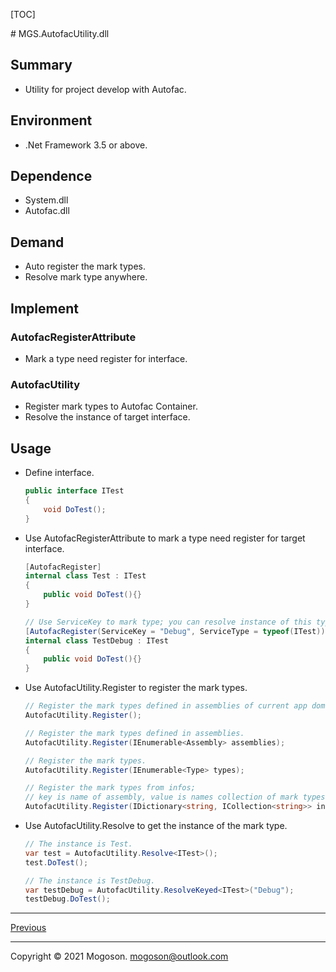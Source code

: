 [TOC]

﻿# MGS.AutofacUtility.dll

## Summary
- Utility for project develop with Autofac. 

## Environment

- .Net Framework 3.5 or above.

## Dependence

- System.dll
- Autofac.dll

## Demand
- Auto register the mark types.
- Resolve mark type anywhere.

## Implement
### AutofacRegisterAttribute
- Mark a type need register for interface.

### AutofacUtility
- Register mark types to Autofac Container.
- Resolve the instance of target interface.

## Usage

- Define interface.

  ```c#
  public interface ITest
  {
      void DoTest();
  }
  ```

- Use AutofacRegisterAttribute to mark a type need register for target interface.

  ```c#
  [AutofacRegister]
  internal class Test : ITest
  {
      public void DoTest(){}
  }
  
  // Use ServiceKey to mark type; you can resolve instance of this type by ServiceKey.
  [AutofacRegister(ServiceKey = "Debug", ServiceType = typeof(ITest))]
  internal class TestDebug : ITest
  {
      public void DoTest(){}
  }
  ```
  
- Use AutofacUtility.Register to register the mark types.

  ```C#
  // Register the mark types defined in assemblies of current app domain.
  AutofacUtility.Register();
  
  // Register the mark types defined in assemblies.
  AutofacUtility.Register(IEnumerable<Assembly> assemblies);
  
  // Register the mark types.
  AutofacUtility.Register(IEnumerable<Type> types);
  
  // Register the mark types from infos;
  // key is name of assembly, value is names collection of mark types.
  AutofacUtility.Register(IDictionary<string, ICollection<string>> infos);
  ```
  
  
  
- Use AutofacUtility.Resolve to get the instance of the mark type.

  ```c#
  // The instance is Test.
  var test = AutofacUtility.Resolve<ITest>();
  test.DoTest();
  
  // The instance is TestDebug.
  var testDebug = AutofacUtility.ResolveKeyed<ITest>("Debug");
  testDebug.DoTest();
  ```
------

[Previous](../../README.md)

------

Copyright © 2021 Mogoson.	mogoson@outlook.com